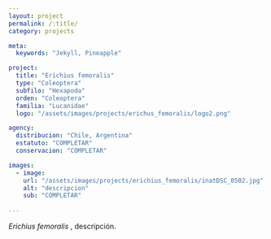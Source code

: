 ```yaml
---
layout: project
permalink: /:title/
category: projects

meta:
  keywords: "Jekyll, Pineapple"

project:
  title: "Erichius femoralis"
  type: "Coleoptera"
  subfilo: "Hexapoda"
  orden: "Coleoptera"
  familia: "Lucanidae"
  logo: "/assets/images/projects/erichus_femoralis/logo2.png"

agency:
  distribucion: "Chile, Argentina"
  estatuto: "COMPLETAR"
  conservacion: "COMPLETAR"

images:
  - image:
    url: "/assets/images/projects/erichius_femoralis/inatDSC_0502.jpg"
    alt: "descripcion"
    sub: "COMPLETAR"
    
---
```

<p><i> Erichius femoralis </i>, descripción.</p>
